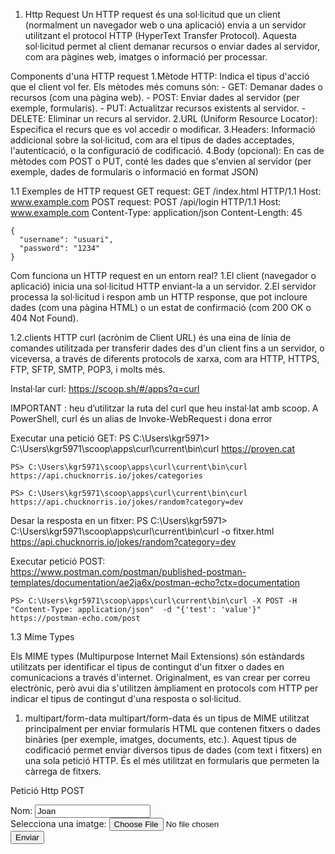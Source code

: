 1. Http Request
Un HTTP request és una sol·licitud que un client (normalment un navegador web o una aplicació) envia a un servidor utilitzant el protocol HTTP (HyperText Transfer Protocol). Aquesta sol·licitud permet al client demanar recursos o enviar dades al servidor, com ara pàgines web, imatges o informació per processar.

Components d'una HTTP request
    1.Mètode HTTP: Indica el tipus d'acció que el client vol fer. Els mètodes més comuns són:
        - GET: Demanar dades o recursos (com una pàgina web).
        - POST: Enviar dades al servidor (per exemple, formularis).
        - PUT: Actualitzar recursos existents al servidor.
        - DELETE: Eliminar un recurs al servidor.
    2.URL (Uniform Resource Locator): Especifica el recurs que es vol accedir o modificar.
    3.Headers: Informació addicional sobre la sol·licitud, com ara el tipus de dades acceptades, l'autenticació, o la configuració de codificació.
    4.Body (opcional): En cas de mètodes com POST o PUT, conté les dades que s'envien al servidor (per exemple, dades de formularis o informació en format JSON)

1.1 Exemples de HTTP request
GET request:
    GET /index.html HTTP/1.1
    Host: www.example.com
POST request:
    POST /api/login HTTP/1.1
    Host: www.example.com
    Content-Type: application/json
    Content-Length: 45

    {
      "username": "usuari",
      "password": "1234"
    }

Com funciona un HTTP request en un entorn real?
    1.El client (navegador o aplicació) inicia una sol·licitud HTTP enviant-la a un servidor.
    2.El servidor processa la sol·licitud i respon amb un HTTP response, que pot incloure dades (com una pàgina HTML) o un estat de confirmació (com 200 OK o 404 Not Found).

1.2.clients HTTP
curl (acrònim de Client URL) és una eina de línia de comandes utilitzada per transferir dades des d'un client fins a un servidor, o viceversa, a través de diferents protocols de xarxa, com ara HTTP, HTTPS, FTP, SFTP, SMTP, POP3, i molts més.

Instal·lar curl: https://scoop.sh/#/apps?q=curl

IMPORTANT : heu d’utilitzar la ruta del curl que heu instal·lat amb scoop. A PowerShell, curl és un alias de Invoke-WebRequest i dona error 

Executar una petició GET:
    PS C:\Users\kgr5971> C:\Users\kgr5971\scoop\apps\curl\current\bin\curl https://proven.cat

    PS> C:\Users\kgr5971\scoop\apps\curl\current\bin\curl  https://api.chucknorris.io/jokes/categories

    PS> C:\Users\kgr5971\scoop\apps\curl\current\bin\curl  https://api.chucknorris.io/jokes/random?category=dev

Desar la resposta en un fitxer:
    PS C:\Users\kgr5971> C:\Users\kgr5971\scoop\apps\curl\current\bin\curl -o fitxer.html https://api.chucknorris.io/jokes/random?category=dev

Executar petició POST:  
https://www.postman.com/postman/published-postman-templates/documentation/ae2ja6x/postman-echo?ctx=documentation

    PS> C:\Users\kgr5971\scoop\apps\curl\current\bin\curl -X POST -H "Content-Type: application/json"  -d "{'test': 'value'}" https://postman-echo.com/post

1.3 Mime Types

Els MIME types (Multipurpose Internet Mail Extensions) són estàndards utilitzats per identificar el tipus de contingut d'un fitxer o dades en comunicacions a través d'internet. Originalment, es van crear per correu electrònic, però avui dia s'utilitzen àmpliament en protocols com HTTP per indicar el tipus de contingut d'una resposta o sol·licitud.

1. multipart/form-data
multipart/form-data és un tipus de MIME utilitzat principalment per enviar formularis HTML que contenen fitxers o dades binàries (per exemple, imatges, documents, etc.). Aquest tipus de codificació permet enviar diversos tipus de dades (com text i fitxers) en una sola petició HTTP. És el més utilitzat en formularis que permeten la càrrega de fitxers.

Petició Http POST
<form action="https://example.com/upload" method="POST" enctype="multipart/form-data">
    <label for="name">Nom:</label>
    <input type="text" id="name" name="name" value="Joan">
    <br>
    <label for="file">Selecciona una imatge:</label>
    <input type="file" id="file" name="file">
    <br>
    <input type="submit" value="Enviar">
</form>
